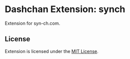 # Dashchan Extension: synch

Extension for syn-ch.com.

## License

Extension is licensed under the [MIT License](LICENSE).
